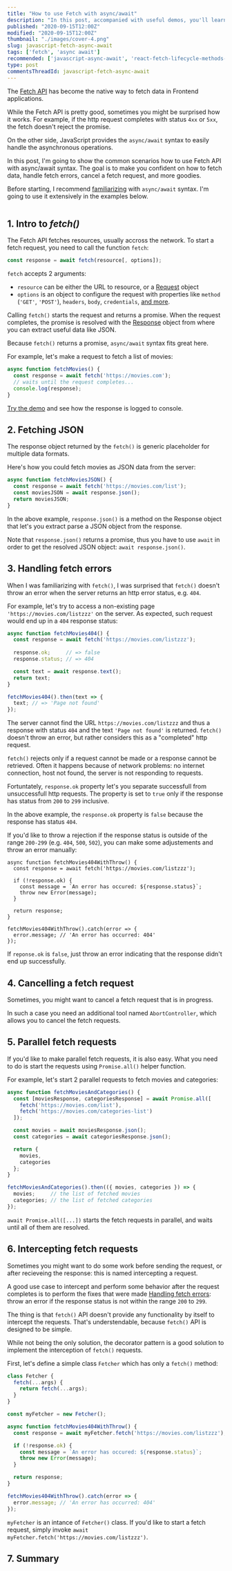 ```yaml
---
title: "How to use Fetch with async/await"
description: "In this post, accompanied with useful demos, you'll learn how to use Fetch API with async/await syntax in JavaScript."
published: "2020-09-15T12:00Z"
modified: "2020-09-15T12:00Z"
thumbnail: "./images/cover-4.png"
slug: javascript-fetch-async-await
tags: ['fetch', 'async await']
recommended: ['javascript-async-await', 'react-fetch-lifecycle-methods-hooks-suspense']
type: post
commentsThreadId: javascript-fetch-async-await
---
```


The [Fetch API](https://developer.mozilla.org/en-US/docs/Web/API/Fetch_API) has become the native way to fetch data in Frontend applications.  

While the Fetch API is pretty good, sometimes you might be surprised how it works. For example, if the http request completes with status `4xx` or `5xx`, the fetch doesn't reject the promise. 

On the other side, JavaScript provides the `async/await` syntax to easily handle the asynchronous operations.  

In this post, I'm going to show the common scenarios how to use Fetch API with async/await syntax. The goal is to make you confident on how to fetch data, handle fetch errors, cancel a fetch request, and more goodies.  

Before starting, I recommend [familiarizing](/javascript-async-await/) with `async/await` syntax. I'm going to use it extensively in the examples below.  

```toc
```

## 1. Intro to *fetch()*

The Fetch API fetches resources, usually accross the network. To start a fetch request, you need to call the function `fetch`:

```javascript
const response = await fetch(resource[, options]);
```

`fetch` accepts 2 arguments:

* `resource` can be either the URL to resource, or a [Request](https://developer.mozilla.org/en-US/docs/Web/API/Request) object  
* `options` is an object to configure the request with properties like `method` (`'GET'`, `'POST'`), `headers`, `body`, `credentials`, [and more](https://javascript.info/fetch-api).  

Calling `fetch()` starts the request and returns a promise. When the request completes, the promise is resolved with the [Response](https://developer.mozilla.org/en-US/docs/Web/API/Response) object from where you can extract useful data like JSON.  

Because `fetch()` returns a promise, `async/await` syntax fits great here.    

For example, let's make a request to fetch a list of movies:

```javascript
async function fetchMovies() {
  const response = await fetch('https://movies.com');
  // waits until the request completes...
  console.log(response);
}
```

[Try the demo]() and see how the response is logged to console.  

## 2. Fetching JSON

The response object returned by the `fetch()` is generic placeholder for multiple data formats.  

Here's how you could fetch movies as JSON data from the server:

```javascript
async function fetchMoviesJSON() {
  const response = await fetch('https://movies.com/list');
  const moviesJSON = await response.json();
  return moviesJSON;
}
```

In the above example, `response.json()` is a method on the Response object that let's you extract parse a JSON object
from the response.  

Note that `response.json()` returns a promise, thus you have to use `await` in order to get the resolved JSON object: `await response.json()`.  

## 3. Handling fetch errors

When I was familiarizing with `fetch()`, I was surprised that `fetch()` doesn't throw an error when the server returns an http error status, e.g. `404`.  

For example, let's try to access a non-existing page `'https://movies.com/listzzz'` on the server. As expected, such request would end up in a `404` response status:

```javascript
async function fetchMovies404() {
  const response = await fetch('https://movies.com/listzzz');
  
  response.ok;     // => false
  response.status; // => 404

  const text = await response.text();
  return text;
}

fetchMovies404().then(text => {
  text; // => 'Page not found'
});
```

The server cannot find the URL `https://movies.com/listzzz` and thus a response with status `404` and the text `'Page not found'` is returned. `fetch()` doesn't throw an error, but rather considers this as a "completed" http request.  

`fetch()` rejects only if a request cannot be made or a response cannot be retrieved. Often it happens because of network problems: no internet connection, host not found, the server is not responding to requests.  

Fortuntately, `response.ok` property let's you separate successfull from unsuccessfull http requests. The property is set to `true` only if the response has status from `200` to `299` inclusive. 

In the above example, the `response.ok` property is `false` because the response has status `404`.

If you'd like to throw a rejection if the response status is outside of the range `200-299` (e.g. `404`, `500`, `502`), you can make some adjustements and throw an error manually:

```javascript{4-7}
async function fetchMovies404WithThrow() {
  const response = await fetch('https://movies.com/listzzz');

  if (!response.ok) {
    const message = `An error has occured: ${response.status}`;
    throw new Error(message);
  }

  return response;
}

fetchMovies404WithThrow().catch(error => {
  error.message; // 'An error has occurred: 404'
});
```

If `reponse.ok` is `false`, just throw an error indicating that the response didn't end up successfully.  

## 4. Cancelling a fetch request

Sometimes, you might want to cancel a fetch request that is in progress.  

In such a case you need an additional tool named `AbortController`, which allows you to cancel the fetch requests.  

## 5. Parallel fetch requests

If you'd like to make parallel fetch requests, it is also easy. What you need to do is start the requests using `Promise.all()` helper function.


For example, let's start 2 parallel requests to fetch movies and categories:

```javascript
async function fetchMoviesAndCategories() {
  const [moviesResponse, categoriesResponse] = await Promise.all([
    fetch('https://movies.com/list'),
    fetch('https://movies.com/categories-list')
  ]);

  const movies = await moviesResponse.json();
  const categories = await categoriesResponse.json();

  return {
    movies,
    categories
  };
}

fetchMoviesAndCategories().then(({ movies, categories }) => {
  movies;     // the list of fetched movies
  categories; // the list of fetched categories
});
```

`await Promise.all([...])` starts the fetch requests in parallel, and waits until all of them are resolved. 

## 6. Intercepting fetch requests

Sometimes you might want to do some work before sending the request, or after recieveing the response: this is named intercepting a request.  

A good use case to intercept and perform some behavior after the request completes is to perform the fixes that were made [Handling fetch errors](#3-handling-fetch-errors): throw an error if the response status is not within the range `200` to `299`.  

The thing is that `fetch()` API doesn't provide any functionality by itself to intercept the requests. That's understendable, because `fetch()` API is designed to be simple.  

While not being the only solution, the decorator pattern is a good solution to implement the interception of `fetch()` requests.  

First, let's define a simple class `Fetcher` which has only a `fetch()` method:

```javascript
class Fetcher {
  fetch(...args) {
    return fetch(...args);
  }
}

const myFetcher = new Fetcher();

async function fetchMovies404WithThrow() {
  const response = await myFetcher.fetch('https://movies.com/listzzz');

  if (!response.ok) {
    const message = `An error has occured: ${response.status}`;
    throw new Error(message);
  }

  return response;
}

fetchMovies404WithThrow().catch(error => {
  error.message; // 'An error has occurred: 404'
});
```

`myFetcher` is an intance of `Fetcher()` class. If you'd like to start a fetch request, simply invoke `await myFetcher.fetch('https://movies.com/listzzz')`.



## 7. Summary